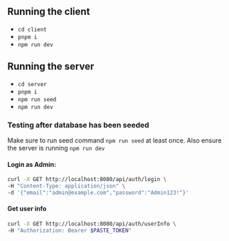 ## Running the client

- `cd client`
- `pnpm i`
- `npm run dev`

## Running the server

- `cd server`
- `pnpm i`
- `npm run seed`
- `npm run dev`

### Testing after database has been seeded

Make sure to run seed command `npm run seed` at least once. Also ensure the server is running `npm run dev`

#### Login as Admin:

```bash
curl -X GET http://localhost:8080/api/auth/login \
-H "Content-Type: application/json" \
-d '{"email":"admin@example.com","password":"Admin123!"}'
```

#### Get user info

```bash
curl -X GET http://localhost:8080/api/auth/userInfo \
-H "Authorization: Bearer $PASTE_TOKEN"
```

